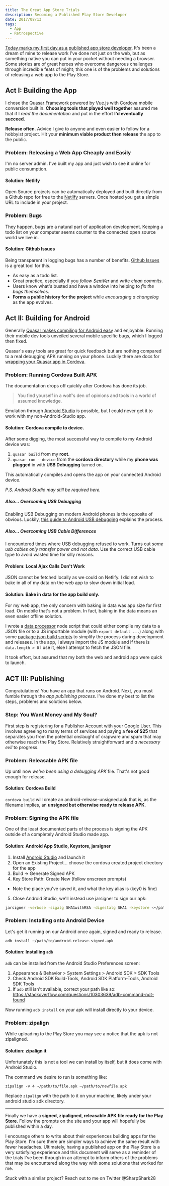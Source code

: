 ```yaml
---
title: The Great App Store Trials
description: Becoming a Published Play Store Developer
date: 2017/08/13
tags:
  - App
  - Retrospective
---
```


[Today marks my first day as a published app store developer](https://play.google.com/store/apps/details?id=io.cordova.myspells). It's been a dream of mine to release work I've done not just on the web, but as something native you can put in your pocket without needing a browser. Some stories are of great heroes who overcome dangerous challenges through incredible feats of might; this one is of the problems and solutions of releasing a web app to the Play Store.

## Act I: Building the App

I chose the [Quasar Framework](http://quasar-framework.org/) powered by [Vue.js](https://vuejs.org/) with [Cordova](https://cordova.apache.org/) mobile conversion built in. **Choosing tools that played well together** assured me that if I _read the documentation_ and put in the effort **I'd eventually succeed**.

**Release often**. Advice I give to anyone and even easier to follow for a hobbyist project. Hit your **minimum viable product then release** the app to the public.

### Problem: Releasing a Web App Cheaply and Easily

I'm no server admin. I've built my app and just wish to see it online for public consumption.

#### Solution: Netlify

Open Source projects can be automatically deployed and built directly from a Github repo for free to the [Netlify](https://www.netlify.com/) servers. Once hosted you get a simple URL to include in your project.

### Problem: Bugs

They happen, bugs are a natural part of application development. Keeping a todo list on your computer seems counter to the connected open source world we live in.

#### Solution: Github Issues

Being transparent in logging bugs has a number of benefits. [Github Issues](https://guides.github.com/features/issues/) is a great tool for this.

* As easy as a todo list.
* Great practice, especially if you _follow [SemVer](http://semver.org/)_ and write _clean commits_.
* Users know what's busted and have a window into helping to _fix the bugs themselves_.
* **Forms a public history for the project** while _encouraging a changelog_ as the app evolves.

## Act II: Building for Android

Generally [Quasar makes compiling for Android easy](http://quasar-framework.org/guide/quasar-play-app.html) and enjoyable. Running their mobile dev tools unveiled several mobile specific bugs, which I logged then fixed.

Quasar's easy tools are great for quick feedback but are nothing compared to a real debugging APK running on your phone. Luckily there are docs for [wrapping your Quasar app in Cordova](http://quasar-framework.org/guide/cordova-wrapper.html).

### Problem: Running Cordova Built APK

The documentation drops off quickly after Cordova has done its job.

> You find yourself in a wolf's den of opinions and tools in a world of assumed knowledge.

Emulation through [Android Studio](https://developer.android.com/studio/index.html) is possible, but I could never get it to work with my non-Android-Studio app.

#### Solution: Cordova compile to device.

After some digging, the most successful way to compile to my Android device was:

1. `quasar build` from my **root**.
2. `quasar run --device` from the **cordova directory** while my **phone was plugged** in with **USB Debugging** turned on.

This automatically compiles and opens the app on your connected Android device.

_P.S. Android Studio may still be required here._

##### Also... Overcoming USB Debugging

Enabling USB Debugging on modern Android phones is the opposite of obvious. Luckily, [this guide to Android USB debugging](https://www.kingoapp.com/root-tutorials/how-to-enable-usb-debugging-mode-on-android.htm) explains the process.

##### Also... Overcoming USB Cable Differences

I encountered times where USB debugging refused to work. Turns out _some usb cables only transfer power and not data_. Use the correct USB cable type to avoid wasted time for silly reasons.

#### Problem: Local Ajax Calls Don't Work

JSON cannot be fetched locally as we could on Netlify. I did not wish to bake in all of my data on the web app to slow down initial load.

#### Solution: Bake in data for the app build only.

For my web app, the only concern with baking in data was app size for first load. On mobile that's not a problem. In fact, baking in the data means an even easier offline solution.

I wrote a [data processor](https://github.com/sharpshark28/my_spells/blob/master/build/process_spells.js) node script that could either compile my data to a JSON file or to a JS importable module (with `export default ...`) along with some [package.json build scripts](https://github.com/sharpshark28/my_spells/blob/master/package.json) to simplify the process during development and releases. In the app, I always import the JS module and if there is `data.length > 0` I use it, else I attempt to fetch the JSON file.

It took effort, but assured that my both the web and android app were quick to launch.

## ACT III: Publishing

Congratulations! You have an app that runs on Android. Next, you must fumble through the _app publishing process_. I've done my best to list the steps, problems and solutions below.

### Step: You Want Money and My Soul?

First step is registering for a Publisher Account with your Google User. This involves agreeing to many terms of services and paying a **fee of $25** that separates you from the potential onslaught of crapware and spam that may otherwise reach the Play Store. Relatively straightforward and _a necessary evil_ to progress.

### Problem: Releasable APK file

Up until now _we've been using a debugging APK_ file. That's not good enough for release.

#### Solution: Cordova Build

`cordova build` will create an android-release-unsigned.apk that is, as the filename implies, an **unsigned but otherwise ready to release APK**. 

### Problem: Signing the APK file

One of the least documented parts of the process is signing the APK outside of a completely Android Studio made app.

#### Solution: Android App Studio, Keystore, jarsigner

1. Install [Android Studio](https://developer.android.com/studio/index.html) and launch it
2. Open an Existing Project... choose the cordova created project directory for the app
3. Build -> Generate Signed APK
4. Key Store Path: Create New (follow onscreen prompts)
  - Note the place you've saved it, and what the key alias is (key0 is fine)
5. Close Android Studio, we'll instead use jarsigner to sign our apk:
  ``` bash
  jarsigner -verbose -sigalg SHA1withRSA -digestalg SHA1 -keystore <~/path/to/keystore.jks> <~/path/to/android-release-unsigned.apk> <KEY ALIAS>
  ```

### Problem: Installing onto Android Device

Let's get it running on our Android once again, signed and ready to release.

`adb install ~/path/to/android-release-signed.apk`

#### Solution: Installing `adb`

`adb` can be installed from the Android Studio Preferences screen:

1. Appearance & Behavior > System Settings > Android SDK > SDK Tools
2. Check Android SDK Build-Tools, Android SDK Platform-Tools, Android SDK Tools
3. If `adb` still isn't available, correct your path like so: https://stackoverflow.com/questions/10303639/adb-command-not-found 

Now running `adb install` on your apk will install directly to your device.

### Problem: zipalign

While uploading to the Play Store you may see a notice that the apk is not zipaligned.

#### Solution: zipalign it

Unfortunately this is not a tool we can install by itself, but it does come with Android Studio.

The command we desire to run is something like:

`zipalign -v 4 ~/path/to/file.apk ~/path/to/newfile.apk`

Replace `zipalign` with the path to it on your machine, likely under your android studio sdk directory. 

---

Finally we have a **signed, zipaligned, releasable APK file ready for the Play Store**. Follow the prompts on the site and your app will hopefully be published within a day.

I encourage others to write about their experiences building apps for the Play Store. I'm sure there are simpler ways to achieve the same result with fewer headaches. Ultimately, having a published app on the Play Store is a very satisfying experience and this document will serve as a reminder of the trials I've been through in an attempt to inform others of the problems that may be encountered along the way with some solutions that worked for me.

Stuck with a similar project? Reach out to me on Twitter @SharpShark28
